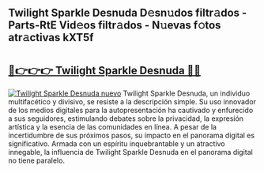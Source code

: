 ## Twilight Sparkle Desnuda D𝚎sn𝚞dos filtr𝚊dos - Parts-RtE Vid𝚎os filtr𝚊dos - N𝚞evas f𝚘tos atr𝚊ctivas kXT5f

# <h2><a href="http://mb8nqsj.tromn.icu/?c=Twilight+Sparkle+Desnuda">🔗👉👉👉 Twilight Sparkle Desnuda 🔗🔗</a></h2>

[![Twilight Sparkle Desnuda nuevo](https://i.imgur.com/pEAQMta.gif)](http://mb8nqsj.tromn.icu/?c=Twilight+Sparkle+Desnuda)
Twilight Sparkle Desnuda, un individuo multifacético y divisivo, se resiste a la descripción simple. Su uso innovador de los medios digitales para la autopresentación ha cautivado y enfurecido a sus seguidores, estimulando debates sobre la privacidad, la expresión artística y la esencia de las comunidades en línea. A pesar de la incertidumbre de sus próximos pasos, su impacto en el panorama digital es significativo. Armada con un espíritu inquebrantable y un atractivo innegable, la influencia de Twilight Sparkle Desnuda en el panorama digital no tiene paralelo.
